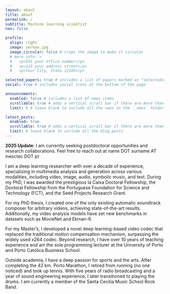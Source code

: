 ```yaml
---
layout: about
title: about
permalink: /
subtitle: Machine learning scientist
nav: false

profile:
  align: right
  image: serkan.jpg
  image_circular: false # crops the image to make it circular
  # more_info: >
  #   <p>555 your office number</p>
  #   <p>123 your address street</p>
  #   <p>Your City, State 12345</p>

selected_papers: true # includes a list of papers marked as "selected={true}"
social: true # includes social icons at the bottom of the page

announcements:
  enabled: false # includes a list of news items
  scrollable: true # adds a vertical scroll bar if there are more than 3 news items
  limit: 5 # leave blank to include all the news in the `_news` folder

latest_posts:
  enabled: true
  scrollable: true # adds a vertical scroll bar if there are more than 3 new posts items
  limit: # leave blank to include all the blog posts
---
```


**2025 Update**: I am currently seeking postdoctoral opportunities and research collaborations. Feel free to reach out at name DOT surname AT inesctec DOT pt

I am a deep learning researcher with over a decade of experience, specializing in multimedia analysis and generation across various modalities, including video, image, audio, symbolic music, and text. During my PhD, I was awarded the prestigious la Caixa Doctoral Fellowship, the Doctoral Fellowship from the Portuguese Foundation for Science and Technology (FCT), and the Seed Projects Research Grant.

For my PhD thesis, I created one of the only existing automatic soundtrack composer for arbitrary videos, achieving state-of-the-art results. Additionally, my video analysis models have set new benchmarks in datasets such as MovieNet and Ekman-6.

For my Master’s, I developed a novel deep learning-based video codec that replaced the traditional motion compensation mechanism, surpassing the widely used x264 codec. Beyond research, I have over 10 years of teaching experience and am the sole programming lecturer at the University of Porto and Porto Católica Business School.

Outside academia, I have a deep passion for sports and the arts. After completing the 42 km. Porto Marathon, I retired from running (no one noticed) and took up tennis. With five years of radio broadcasting and a year of sound engineering experience, I later transitioned to playing the drums. I am currently a member of the Santa Cecilia Music School Rock Band.
